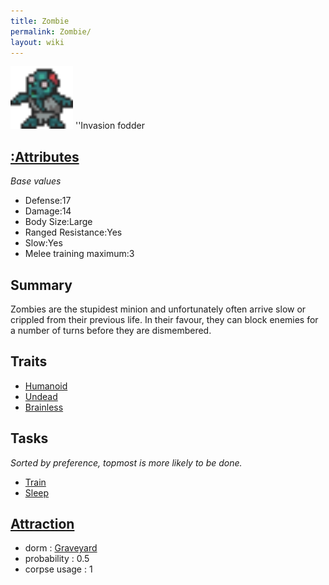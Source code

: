 ```yaml
---
title: Zombie
permalink: Zombie/
layout: wiki
---
```


<img src="zombie.png" title="fig:zombie.png" alt="zombie.png" width="100" />
''Invasion fodder

[:Attributes](:Attributes "wikilink")
-------------------------------------

*Base values*

-   Defense:17
-   Damage:14
-   Body Size:Large
-   Ranged Resistance:Yes
-   Slow:Yes
-   Melee training maximum:3

Summary
-------

Zombies are the stupidest minion and unfortunately often arrive slow or
crippled from their previous life. In their favour, they can block
enemies for a number of turns before they are dismembered.

Traits
------

-   [Humanoid](:Traits#Humanoid "wikilink")
-   [Undead](:Traits#Undead "wikilink")
-   [Brainless](:Traits#Brainless "wikilink")

Tasks
-----

*Sorted by preference, topmost is more likely to be done.*

-   [Train](:Training_Room "wikilink")
-   [Sleep](:Graveyard "wikilink")

[Attraction](:Immigration "wikilink")
-------------------------------------

-   dorm : [Graveyard](/keeperrl_wiki/Graveyard "wikilink")
-   probability : 0.5
-   corpse usage : 1

